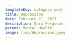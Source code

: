 ```yaml
---
templateKey: category-post
title: Depression
date: February 21, 2017
description: Sara Ferguson
parent: Mental Health
image: /img/depression.jpeg
---
```


